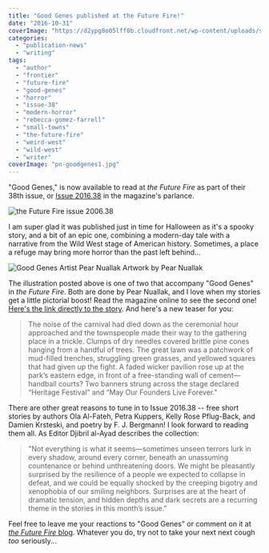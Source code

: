 ```yaml
---
title: "Good Genes published at the Future Fire!"
date: "2016-10-31"
coverImage: "https://d2ypg8o05lff0b.cloudfront.net/wp-content/uploads/sites/3/2016/10/f37cover.jpg"
categories:
  - "publication-news"
  - "writing"
tags:
  - "author"
  - "frontier"
  - "future-fire"
  - "good-genes"
  - "horror"
  - "issue-38"
  - "modern-horror"
  - "rebecca-gomez-farrell"
  - "small-towns"
  - "the-future-fire"
  - "weird-west"
  - "wild-west"
  - "writer"
coverImage: "pn-goodgenes1.jpg"
---
```


"Good Genes," is now available to read at _the Future Fire_ as part of their 38th issue, or [Issue 2016.38](http://futurefire.net/2016.38/index.html) in the magazine's parlance.

![the Future Fire issue 2006.38](https://d2ypg8o05lff0b.cloudfront.net/wp-content/uploads/sites/3/2016/10/f38cover.jpg)

I am super glad it was published just in time for Halloween as it's a spooky story, and a bit of an epic one, combining a modern-day tale with a narrative from the Wild West stage of American history. Sometimes, a place a refuge may bring more horror than the past left behind...

![Good Genes Artist Pear Nuallak](https://d2ypg8o05lff0b.cloudfront.net/wp-content/uploads/sites/3/2016/10/pn-goodgenes1.jpg) Artwork by Pear Nuallak

The illustration posted above is one of two that accompany "Good Genes" in _the Future Fire_. Both are done by Pear Nuallak, and I love when my stories get a little pictorial boost! Read the magazine online to see the second one! [Here's the link directly to the story](http://futurefire.net/2016.38/fiction/goodgenes.html). And here's a new teaser for you:

> The noise of the carnival had died down as the ceremonial hour approached and the townspeople made their way to the gathering place in a trickle. Clumps of dry needles covered brittle pine cones hanging from a handful of trees. The great lawn was a patchwork of mud-filled trenches, struggling green grasses, and yellowed squares that had given up the fight. A faded wicker pavilion rose up at the park’s eastern edge, in front of a free-standing wall of cement—handball courts? Two banners strung across the stage declared “Heritage Festival” and “May Our Founders Live Forever."

There are other great reasons to tune in to Issue 2016.38 -- free short stories by authors Ola Al-Fateh, Petra Kuppers, Kelly Rose Pflug-Back, and Damien Krsteski, and poetry by F. J. Bergmann! I look forward to reading them all. As Editor Djibril al-Ayad describes the collection:

> "Not everything is what it seems—sometimes unseen terrors lurk in every shadow, around every corner, beneath an unassuming countenance or behind unthreatening doors. We might be pleasantly surprised by the resilience of a people we expected to collapse in defeat, and we could be equally shocked by the creeping bigotry and xenophobia of our smiling neighbors. Surprises are at the heart of dramatic tension, and hidden depths and dark secrets are a recurring theme in the stories in this month’s issue."

Feel free to leave me your reactions to "Good Genes" or comment on it at [_the Future Fire_ blog](http://press.futurefire.net/2016/10/new-issue-201638.html). Whatever you do, try not to take your next next cough _too_ seriously...
